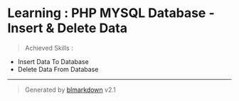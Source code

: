 # Learning : PHP MYSQL Database - Insert & Delete Data
> Achieved Skills :

+ Insert Data To Database
+ Delete Data From Database

---
> Generated by [blmarkdown](https://github.com/bearaujus/blmarkdown) v2.1